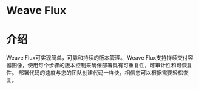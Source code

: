 # Weave Flux

# 介绍

Weave Flux可实现简单，可靠和持续的版本管理。
Weave Flux支持持续交付容器图像，使用每个步骤的版本控制来确保部署具有可重复性，可审计性和可恢复性。
部署代码的速度与您的团队创建代码一样快，相信您可以根据需要轻松恢复。